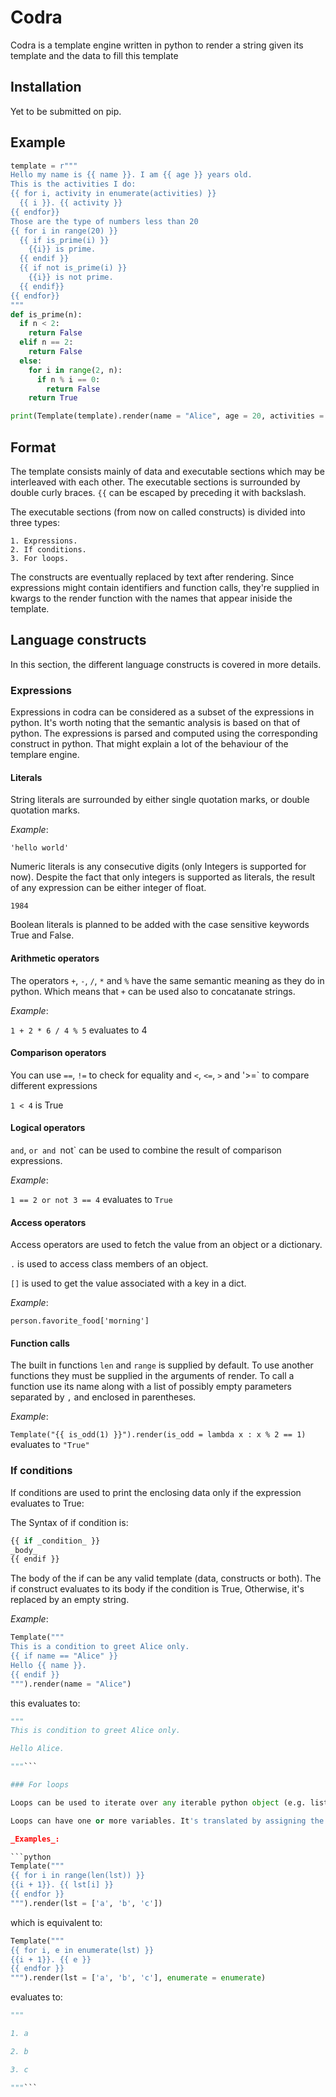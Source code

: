 # Codra

Codra is a template engine written in python to render a string given its template and the data to fill this template
## Installation

Yet to be submitted on pip.

## Example

```python
template = r"""
Hello my name is {{ name }}. I am {{ age }} years old.
This is the activities I do:
{{ for i, activity in enumerate(activities) }}
  {{ i }}. {{ activity }}
{{ endfor}}
Those are the type of numbers less than 20
{{ for i in range(20) }}
  {{ if is_prime(i) }}
    {{i}} is prime.
  {{ endif }}
  {{ if not is_prime(i) }}
    {{i}} is not prime.
  {{ endif}}
{{ endfor}}
"""
def is_prime(n):
  if n < 2:
    return False
  elif n == 2:
    return False
  else:
    for i in range(2, n):
      if n % i == 0:
        return False
    return True

print(Template(template).render(name = "Alice", age = 20, activities = ["coding", "playing", "eating"], is_prime = is_prime, enumerate = enumerate))
```

## Format

The template consists mainly of data and executable sections which may be interleaved with each other. The executable sections is surrounded by double curly braces. `{{` can be escaped by preceding it with backslash. 

The executable sections (from now on called constructs) is divided into three types:

	1. Expressions.
	2. If conditions.
	3. For loops.

The constructs are eventually replaced by text after rendering. Since expressions might contain identifiers and function calls, they're supplied in kwargs to the render function with the names that appear iniside the template.

## Language constructs

In this section, the different language constructs is covered in more details.

### Expressions

Expressions in codra can be considered as a subset of the expressions in python. It's worth noting that the semantic analysis is based on that of python. The expressions is parsed and computed using the corresponding construct in python. That might explain a lot of the behaviour of the templare engine.

#### Literals

String literals are surrounded by either single quotation marks, or double quotation marks.

_Example_:

`'hello world'`

Numeric literals is any consecutive digits (only Integers is supported for now). Despite the fact that only integers is supported as literals, the result of any expression can be either integer of float.

`1984`

Boolean literals is planned to be added with the case sensitive keywords True and False.

#### Arithmetic operators

The operators `+`, `-`, `/`, `*` and `%` have the same semantic meaning as they do in python. Which means that `+` can be used also to concatanate strings.

_Example_:

`1 + 2 * 6 / 4 % 5` evaluates to 4

#### Comparison operators

You can use `==`, `!=` to check for equality and `<`, `<=`, `>` and '>=` to compare different expressions

`1 < 4` is True

#### Logical operators

`and`, `or and `not` can be used to combine the result of comparison expressions.

_Example_:

`1 == 2 or not 3 == 4` evaluates to `True`

#### Access operators

Access operators are used to fetch the value from an object or a dictionary. 

`.` is used to access class members of an object.

`[]` is used to get the value associated with a key in a dict.

_Example_:

`person.favorite_food['morning']`

#### Function calls

The built in functions `len` and `range` is supplied by default. To use another functions they must be supplied in the arguments of render. To call a function use its name along with a list of possibly empty parameters separated by `,` and enclosed in parentheses.

_Example_:

`Template("{{ is_odd(1) }}").render(is_odd = lambda x : x % 2 == 1)` evaluates to `"True"`

### If conditions

If conditions are used to print the enclosing data only if the expression evaluates to True:

The Syntax of if condition is:

```python
{{ if _condition_ }}
_body_
{{ endif }}
```
The body of the if can be any valid template (data, constructs or both). The if construct evaluates to its body if the condition is True, Otherwise, it's replaced by an empty string.

_Example_:

```python
Template("""
This is a condition to greet Alice only.
{{ if name == "Alice" }}
Hello {{ name }}.
{{ endif }}
""").render(name = "Alice")
```

this evaluates to:

```python
"""
This is condition to greet Alice only.

Hello Alice.

"""```

### For loops

Loops can be used to iterate over any iterable python object (e.g. lists).

Loops can have one or more variables. It's translated by assigning the variable(s) to each item in the given iterable and evaluating the body of the loop. Then the result of each iteration is combined into a single unit.

_Examples_:

```python
Template("""
{{ for i in range(len(lst)) }}
{{i + 1}}. {{ lst[i] }}
{{ endfor }}
""").render(lst = ['a', 'b', 'c'])
```
which is equivalent to:

```python
Template("""
{{ for i, e in enumerate(lst) }}
{{i + 1}}. {{ e }}
{{ endfor }}
""").render(lst = ['a', 'b', 'c'], enumerate = enumerate)
```

evaluates to:

```python
"""

1. a

2. b

3. c

"""```

